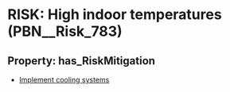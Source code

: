 # RISK: __High indoor temperatures__ (PBN__Risk_783)

## Property: has_RiskMitigation

* [Implement cooling systems](PBN__RiskMitigation_1079)

